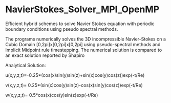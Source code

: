 # NavierStokes_Solver_MPI_OpenMP
Efficient hybrid schemes to solve Navier Stokes equation with periodic boundary conditions using pseudo spectral methods.

The programs numerically solves the 3D incompressible Navier-Stokes on a Cubic Domain [0,2pi]x[0,2pi]x[0,2pi] using pseudo-spectral methods and Implicit Midpoint rule timestepping. The numerical solution is compared to an exact solution reported by Shapiro 

Analytical Solution:

u(x,y,z,t)=-0.25*(cos(x)sin(y)sin(z)+sin(x)cos(y)cos(z))exp(-t/Re)

v(x,y,z,t)= 0.25*(sin(x)cos(y)sin(z)-cos(x)sin(y)cos(z))exp(-t/Re)

w(x,y,z,t)= 0.5*cos(x)cos(y)sin(z)exp(-t/Re)
